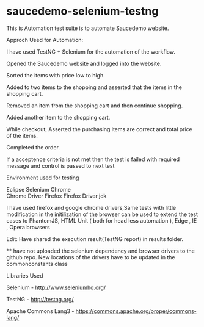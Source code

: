 # saucedemo-selenium-testng

This is Automation test suite is to automate Saucedemo website.

Approch Used for Automation:

I have used TestNG + Selenium for the automation of the workflow.


Opened the Saucedemo website and logged into the website.

Sorted the items with price low to high.

Added to two items to the shopping and asserted that the items in the shopping cart.

Removed an item from the shopping cart and then continue shopping.

Added another item to the shopping cart.

While checkout, Asserted the purchasing items are correct and total price of the items.

Completed the order.

If a acceptence criteria is not met then the test is failed with required message and control is passed to next test

Environment used for testing

Eclipse
Selenium 
Chrome  
Chrome Driver 
Firefox
Firefox Driver
jdk 

I have used firefox and google chrome drivers,Same tests with little modification in the initilization of the browser can be used to extend the test cases to PhantomJS, HTML Unit ( both for head less automation ), Edge , IE , Opera browsers

Edit: Have shared the execution result(TestNG report) in results folder.

** have not uploaded the selenium dependency and browser drivers to the github repo. New locations of the drivers have to be updated in the commonconstants class

Libraries Used

Selenium - http://www.seleniumhq.org/

TestNG - http://testng.org/

Apache Commons Lang3 - https://commons.apache.org/proper/commons-lang/
